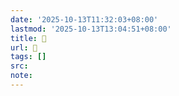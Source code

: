 ```yaml
---
date: '2025-10-13T11:32:03+08:00'
lastmod: '2025-10-13T13:04:51+08:00'
title: 󰫤
url: 󰫤
tags: []
src:
note:
---
```

